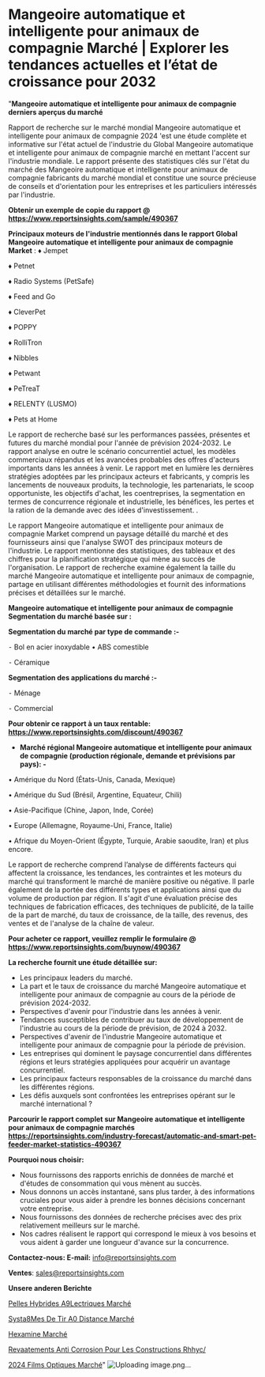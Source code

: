 # Mangeoire automatique et intelligente pour animaux de compagnie Marché | Explorer les tendances actuelles et l’état de croissance pour 2032

"<strong>Mangeoire automatique et intelligente pour animaux de compagnie derniers aperçus du marché</strong>

Rapport de recherche sur le marché mondial Mangeoire automatique et intelligente pour animaux de compagnie 2024 'est une étude complète et informative sur l'état actuel de l'industrie du Global Mangeoire automatique et intelligente pour animaux de compagnie marché en mettant l'accent sur l'industrie mondiale. Le rapport présente des statistiques clés sur l'état du marché des Mangeoire automatique et intelligente pour animaux de compagnie fabricants du marché mondial et constitue une source précieuse de conseils et d'orientation pour les entreprises et les particuliers intéressés par l'industrie.

<strong>Obtenir un exemple de copie du rapport @ <a href=https://www.reportsinsights.com/sample/490367>https://www.reportsinsights.com/sample/490367</a></strong>

<strong>Principaux moteurs de l'industrie mentionnés dans le rapport Global Mangeoire automatique et intelligente pour animaux de compagnie Market</strong> :
♦ Jempet

♦ Petnet

♦ Radio Systems (PetSafe)

♦ Feed and Go

♦ CleverPet

♦ POPPY

♦ RolliTron

♦ Nibbles

♦ Petwant

♦ PeTreaT

♦ RELENTY (LUSMO)

♦ Pets at Home

Le rapport de recherche basé sur les performances passées, présentes et futures du marché mondial pour l'année de prévision 2024-2032. Le rapport analyse en outre le scénario concurrentiel actuel, les modèles commerciaux répandus et les avancées probables des offres d'acteurs importants dans les années à venir. Le rapport met en lumière les dernières stratégies adoptées par les principaux acteurs et fabricants, y compris les lancements de nouveaux produits, la technologie, les partenariats, le scoop opportuniste, les objectifs d'achat, les coentreprises, la segmentation en termes de concurrence régionale et industrielle, les bénéfices, les pertes et la ration de la demande avec des idées d'investissement. .

Le rapport Mangeoire automatique et intelligente pour animaux de compagnie Market comprend un paysage détaillé du marché et des fournisseurs ainsi que l'analyse SWOT des principaux moteurs de l'industrie. Le rapport mentionne des statistiques, des tableaux et des chiffres pour la planification stratégique qui mène au succès de l'organisation. Le rapport de recherche examine également la taille du marché Mangeoire automatique et intelligente pour animaux de compagnie, partage en utilisant différentes méthodologies et fournit des informations précises et détaillées sur le marché.

<strong>Mangeoire automatique et intelligente pour animaux de compagnie Segmentation du marché basée sur :</strong>

<strong>Segmentation du marché par type de commande :-</strong>

⁃ Bol en acier inoxydable
• ABS comestible

⁃ Céramique

<strong>Segmentation des applications du marché :-</strong>

⁃ Ménage

⁃ Commercial

<strong>Pour obtenir ce rapport à un taux rentable: <a href=https://www.reportsinsights.com/discount/490367>https://www.reportsinsights.com/discount/490367</a></strong>
<ul>
  <li><strong>Marché régional Mangeoire automatique et intelligente pour animaux de compagnie (production régionale, demande et prévisions par pays): -</strong></li>
</ul>
• Amérique du Nord (États-Unis, Canada, Mexique)

• Amérique du Sud (Brésil, Argentine, Equateur, Chili)

• Asie-Pacifique (Chine, Japon, Inde, Corée)

• Europe (Allemagne, Royaume-Uni, France, Italie)

• Afrique du Moyen-Orient (Égypte, Turquie, Arabie saoudite, Iran) et plus encore.

Le rapport de recherche comprend l’analyse de différents facteurs qui affectent la croissance, les tendances, les contraintes et les moteurs du marché qui transforment le marché de manière positive ou négative. Il parle également de la portée des différents types et applications ainsi que du volume de production par région. Il s'agit d'une évaluation précise des techniques de fabrication efficaces, des techniques de publicité, de la taille de la part de marché, du taux de croissance, de la taille, des revenus, des ventes et de l'analyse de la chaîne de valeur.

<strong>Pour acheter ce rapport, veuillez remplir le formulaire @   <a href=https://www.reportsinsights.com/buynow/490367>https://www.reportsinsights.com/buynow/490367</a></strong>

<strong>La recherche fournit une étude détaillée sur:</strong>
<ul>
  <li>Les principaux leaders du marché.</li>
  <li>La part et le taux de croissance du marché Mangeoire automatique et intelligente pour animaux de compagnie au cours de la période de prévision 2024-2032.</li>
  <li>Perspectives d'avenir pour l'industrie dans les années à venir.</li>
  <li>Tendances susceptibles de contribuer au taux de développement de l'industrie au cours de la période de prévision, de 2024 à 2032.</li>
  <li>Perspectives d'avenir de l'industrie Mangeoire automatique et intelligente pour animaux de compagnie pour la période de prévision.</li>
  <li>Les entreprises qui dominent le paysage concurrentiel dans différentes régions et leurs stratégies appliquées pour acquérir un avantage concurrentiel.</li>
  <li>Les principaux facteurs responsables de la croissance du marché dans les différentes régions.</li>
  <li>Les défis auxquels sont confrontées les entreprises opérant sur le marché international ?</li>
</ul>

<strong>Parcourir le rapport complet sur Mangeoire automatique et intelligente pour animaux de compagnie marchés <a href=https://reportsinsights.com/industry-forecast/automatic-and-smart-pet-feeder-market-statistics-490367>https://reportsinsights.com/industry-forecast/automatic-and-smart-pet-feeder-market-statistics-490367</a></strong>

<strong>Pourquoi nous choisir:</strong>
<ul>
  <li>Nous fournissons des rapports enrichis de données de marché et d'études de consommation qui vous mènent au succès.</li>
  <li>Nous donnons un accès instantané, sans plus tarder, à des informations cruciales pour vous aider à prendre les bonnes décisions concernant votre entreprise.</li>
  <li>Nous fournissons des données de recherche précises avec des prix relativement meilleurs sur le marché.</li>
  <li>Nos cadres réalisent le rapport qui correspond le mieux à vos besoins et vous aident à garder une longueur d'avance sur la concurrence.</li>
</ul>
<strong>Contactez-nous:
</strong><strong>E-mail:</strong> <a href=mailto:info@reportsinsights.com>info@reportsinsights.com</a>

<strong>Ventes</strong>: <a href=mailto:sales@reportsinsights.com>sales@reportsinsights.com</a>

<strong>Unsere anderen Berichte</strong>

<a href=https://www.linkedin.com/pulse/pelles-hybrides-%C3%A9lectriques-march%C3%A9-2024-wx60c/>Pelles Hybrides A9Lectriques Marché</a>

<a href=https://www.linkedin.com/pulse/syst%C3%A8mes-de-tir-%C3%A0-distance-march%C3%A9-couverture-ptlec/>Systa8Mes De Tir A0 Distance Marché</a>

<a href=https://www.linkedin.com/pulse/hexamine-march%25C3%25A9-rapport-sc%25C3%25A9nario-concurrentiel-et-pr%25C3%25A9visions>Hexamine Marché</a>

<a href=https://www.linkedin.com/pulse/rev%C3%AAtements-anti-corrosion-pour-les-constructions-rhhyc/>Revaatements Anti Corrosion Pour Les Constructions Rhhyc/</a>

<a href=https://www.linkedin.com/pulse/2024-films-optiques-march%C3%A9-rapport-sc%C3%A9nario-nc1cc/>2024 Films Optiques Marché</a>"
![Uploading image.png…]()
